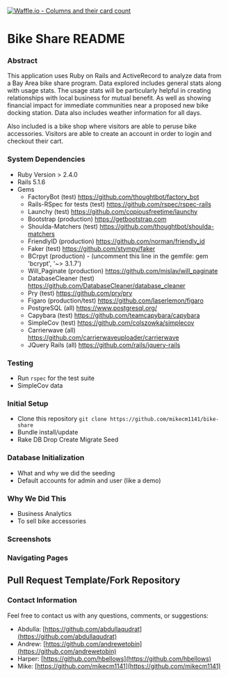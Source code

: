 [![Waffle.io - Columns and their card count](https://badge.waffle.io/mikecm1141/bike-share.svg?columns=all)](https://waffle.io/mikecm1141/bike-share)

# Bike Share README

### Abstract

This application uses Ruby on Rails and ActiveRecord to analyze data from a Bay Area bike share program. Data explored includes general stats along with usage stats. The usage stats will be particularly helpful in creating relationships with local business for mutual benefit. As well as showing financial impact for immediate communities near a proposed new bike docking station. Data also includes weather information for all days. 

Also included is a bike shop where visitors are able to peruse bike accessories. Visitors are able to create an account in order to login and checkout their cart.


### System Dependencies
 - Ruby Version > 2.4.0
 - Rails 5.1.6
 - Gems
   - FactoryBot (test)
   https://github.com/thoughtbot/factory_bot
   - Rails-RSpec for tests (test)
   https://github.com/rspec/rspec-rails
   - Launchy (test)
   https://github.com/copiousfreetime/launchy
   - Bootstrap (production)
   https://getbootstrap.com
   - Shoulda-Matchers (test)
   https://github.com/thoughtbot/shoulda-matchers
   - FriendlyID (production)
   https://github.com/norman/friendly_id
   - Faker (test)
   https://github.com/stympy/faker
   - BCrpyt (production) - (uncomment this line in the gemfile: gem 'bcrypt', '~> 3.1.7')
   - Will_Paginate (production)
   https://github.com/mislav/will_paginate
   - DatabaseCleaner (test)
   https://github.com/DatabaseCleaner/database_cleaner
   - Pry (test)
   https://github.com/pry/pry
   - Figaro (production/test)
   https://github.com/laserlemon/figaro
   - PostgreSQL (all)
   https://www.postgresql.org/
   - Capybara (test)
   https://github.com/teamcapybara/capybara
   - SimpleCov (test)
   https://github.com/colszowka/simplecov
   - Carrierwave (all)
   https://github.com/carrierwaveuploader/carrierwave
   - JQuery Rails (all)
   https://github.com/rails/jquery-rails

### Testing
 - Run `rspec` for the test suite
 - SimpleCov data

### Initial Setup
 - Clone this repository ``git clone https://github.com/mikecm1141/bike-share``
 - Bundle install/update
 - Rake DB Drop Create Migrate Seed

### Database Initialization
 - What and why we did the seeding
 - Default accounts for admin and user (like a demo)

### Why We Did This
 - Business Analytics
 - To sell bike accessories

### Screenshots

### Navigating Pages

## Pull Request Template/Fork Repository

### Contact Information

Feel free to contact us with any questions, comments, or suggestions:
* Abdulla: [https://github.com/abdullaqudrat](https://github.com/abdullaqudrat)
* Andrew: [https://github.com/andrewetobin](https://github.com/andrewetobin)
* Harper: [https://github.com/hbellows](https://github.com/hbellows)
* Mike: [https://github.com/mikecm1141](https://github.com/mikecm1141)

